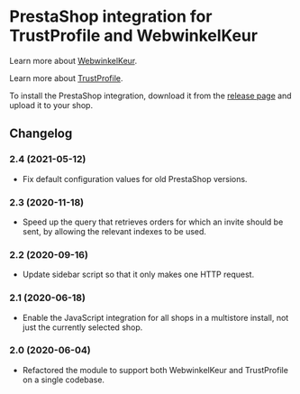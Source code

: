# PrestaShop integration for TrustProfile and WebwinkelKeur

Learn more about [WebwinkelKeur](https://www.webwinkelkeur.nl).

Learn more about [TrustProfile](https://www.trustprofile.io).

To install the PrestaShop integration, download it from the [release
page][releases] and upload it to your shop.

[releases]: https://github.com/webwinkelkeur/prestashop/releases

## Changelog

### 2.4 (2021-05-12)

* Fix default configuration values for old PrestaShop versions.

### 2.3 (2020-11-18)

* Speed up the query that retrieves orders for which an invite should be sent,
  by allowing the relevant indexes to be used.

### 2.2 (2020-09-16)

* Update sidebar script so that it only makes one HTTP request.

### 2.1 (2020-06-18)

* Enable the JavaScript integration for all shops in a multistore install, not
  just the currently selected shop.

### 2.0 (2020-06-04)

* Refactored the module to support both WebwinkelKeur and TrustProfile on a
  single codebase.
